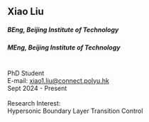 ## Xiao Liu
##### BEng, Beijing Institute of Technology
##### MEng, Beijing Institute of Technology

<div align="justify">
<br/>PhD Student
<br/>E-mail: <a href="mailto:xiao1.liu@connect.polyu.hk">xiao1.liu@connect.polyu.hk</a>
<br/>
Sept 2024 - Present
<br/><br/>
Research Interest: <br/>
Hypersonic Boundary Layer Transition Control
</div>